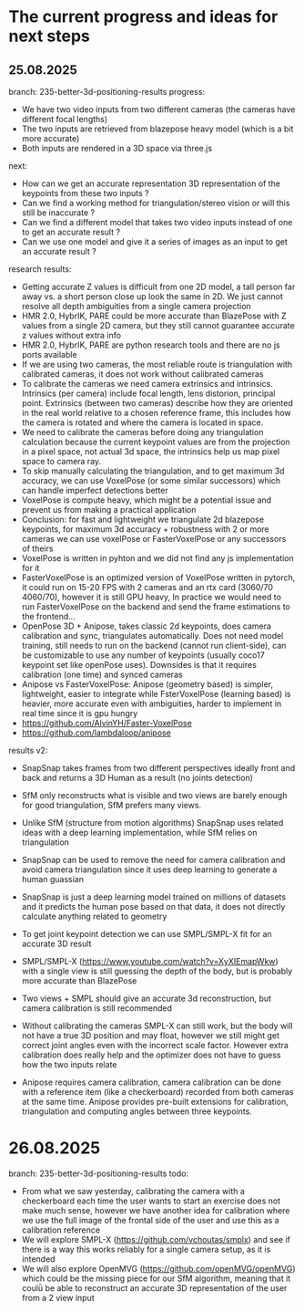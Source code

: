 # The current progress and ideas for next steps

## 25.08.2025

branch: 235-better-3d-positioning-results
progress:
- We have two video inputs from two different cameras (the cameras have different focal lengths)
- The two inputs are retrieved from blazepose heavy model (which is a bit more accurate)
- Both inputs are rendered in a 3D space via three.js

next:
- How can we get an accurate representation 3D representation of the keypoints from these two inputs ?
- Can we find a working method for triangulation/stereo vision or will this still be inaccurate ?
- Can we find a different model that takes two video inputs instead of one to get an accurate result ?
- Can we use one model and give it a series of images as an input to get an accurate result ?

research results:
- Getting accurate Z values is difficult from one 2D model, a tall person far away vs. a short person close up look the same in 2D. We just cannot resolve all depth ambiguities from a single camera projection
- HMR 2.0, HybrIK, PARE could be more accurate than BlazePose with Z values from a single 2D camera, but they still cannot guarantee accurate z values without extra info
- HMR 2.0, HybrIK, PARE are python research tools and there are no js ports available
- If we are using two cameras, the most reliable route is triangulation with calibrated cameras, it does not work without calibrated cameras
- To calibrate the cameras we need camera extrinsics and intrinsics. Intrinsics (per camera) include focal length, lens distorion, principal point. Extrinsics (between two cameras) describe how they are oriented in the real world relative to a chosen reference frame, this includes how the camera is rotated and where the camera is located in space.
- We need to calibrate the cameras before doing any triangulation calculation because the current keypoint values are from the projection in a pixel space, not actual 3d space, the intrinsics help us map pixel space to camera ray.
- To skip manually calculating the triangulation, and to get maximum 3d accuracy, we can use VoxelPose (or some similar successors) which can handle imperfect detections better
- VoxelPose is compute heavy, which might be a potential issue and prevent us from making a practical application
- Conclusion: for fast and lightweight we triangulate 2d blazepose keypoints, for maximum 3d accuracy + robustness with 2 or more cameras we can use voxelPose or FasterVoxelPose or any successors of theirs
- VoxelPose is written in pyhton and we did not find any js implementation for it
- FasterVoxelPose is an optimized version of VoxelPose written in pytorch, it could run on 15-20 FPS with 2 cameras and an rtx card (3060/70 4060/70), however it is still GPU heavy, In practice we would need to run FasterVoxelPose on the backend and send the frame estimations to the frontend...
- OpenPose 3D + Anipose, takes classic 2d keypoints, does camera calibration and sync, triangulates automatically. Does not need model training, still needs to run on the backend (cannot run client-side), can be customizable to use any number of keypoints (usually coco17 keypoint set like openPose uses). Downsides is that it requires calibration (one time) and synced cameras
- Anipose vs FasterVoxelPose: Anipose (geometry based) is simpler, lightweight, easier to integrate while FsterVoxelPose (learning based) is heavier, more accurate even with ambiguities, harder to implement in real time since it is gpu hungry
- https://github.com/AlvinYH/Faster-VoxelPose
- https://github.com/lambdaloop/anipose

results v2:
- SnapSnap takes frames from two different perspectives ideally front and back and returns a 3D Human as a result (no joints detection)
- SfM only reconstructs what is visible and two views are barely enough for good triangulation, SfM prefers many views.
- Unlike SfM (structure from motion algorithms) SnapSnap uses related ideas with a deep learning implementation, while SfM relies on triangulation
- SnapSnap can be used to remove the need for camera calibration and avoid camera triangulation since it uses deep learning to generate a human guassian
- SnapSnap is just a deep learning model trained on millions of datasets and it predicts the human pose based on that data, it does not directly calculate anything related to geometry

- To get joint keypoint detection we can use SMPL/SMPL-X fit for an accurate 3D result
- SMPL/SMPL-X (https://www.youtube.com/watch?v=XyXIEmapWkw) with a single view is still guessing the depth of the body, but is probably more accurate than BlazePose
- Two views + SMPL should give an accurate 3d reconstruction, but camera calibration is still recommended
- Without calibrating the cameras SMPL-X can still work, but the body will not have a true 3D position and may float, however we still might get correct joint angles even with the incorrect scale factor. However extra calibration does really help and the optimizer does not have to guess how the two inputs relate

- Anipose requires camera calibration, camera calibration can be done with a reference item (like a checkerboard) recorded from both cameras at the same time. Anipose provides pre-built extensions for calibration, triangulation and computing angles between three keypoints.

# 26.08.2025

branch: 235-better-3d-positioning-results
todo:
- From what we saw yesterday, calibrating the camera with a checkerboard each time the user wants to start an exercise does not make much sense, however we have another idea for calibration where we use the full image of the frontal side of the user and use this as a calibration reference
- We will explore SMPL-X (https://github.com/vchoutas/smplx) and see if there is a way this works reliably for a single camera setup, as it is intended
- We will also explore OpenMVG (https://github.com/openMVG/openMVG) which could be the missing piece for our SfM algorithm, meaning that it coulǜ be able to reconstruct an accurate 3D representation of the user from a 2 view input